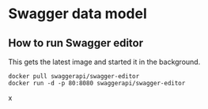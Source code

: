 # Swagger data model

## How to run Swagger editor

This gets the latest image and started it in the background. 

    docker pull swaggerapi/swagger-editor
    docker run -d -p 80:8080 swaggerapi/swagger-editor
x
